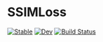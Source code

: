 # SSIMLoss

[![Stable](https://img.shields.io/badge/docs-stable-blue.svg)](https://nikopj.github.io/SSIMLoss.jl/stable/)
[![Dev](https://img.shields.io/badge/docs-dev-blue.svg)](https://nikopj.github.io/SSIMLoss.jl/dev/)
[![Build Status](https://github.com/nikopj/SSIMLoss.jl/actions/workflows/CI.yml/badge.svg?branch=main)](https://github.com/nikopj/SSIMLoss.jl/actions/workflows/CI.yml?query=branch%3Amain)
